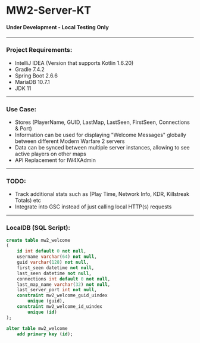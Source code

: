 # MW2-Server-KT
#### Under Development - Local Testing Only

---

### Project Requirements:

- IntelliJ IDEA (Version that supports Kotlin 1.6.20)
- Gradle 7.4.2
- Spring Boot 2.6.6
- MariaDB 10.7.1
- JDK 11

---

### Use Case:

- Stores (PlayerName, GUID, LastMap, LastSeen, FirstSeen, Connections & Port) 
- Information can be used for displaying "Welcome Messages" globally between different Modern Warfare 2 servers
- Data can be synced between multiple server instances, allowing to see active players on other maps
- API Replacement for IW4XAdmin

---

### TODO:

- Track additional stats such as (Play Time, Network Info, KDR, Killstreak Totals) etc
- Integrate into GSC instead of just calling local HTTP(s) requests

---

### LocalDB (SQL Script):
```sql
create table mw2_welcome
(
    id int default 0 not null,
    username varchar(64) not null,
    guid varchar(128) not null,
    first_seen datetime not null,
    last_seen datetime not null,
    connections int default 0 not null,
    last_map_name varchar(32) not null,
    last_server_port int not null,
    constraint mw2_welcome_guid_uindex
        unique (guid),
    constraint mw2_welcome_id_uindex
        unique (id)
);

alter table mw2_welcome
    add primary key (id);
```